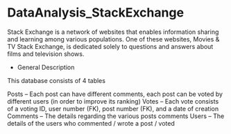 # DataAnalysis_StackExchange

Stack Exchange is a network of websites that enables information sharing and learning among various populations.
One of these websites, Movies & TV Stack Exchange, is dedicated solely to questions and answers about films and television shows. 



- General Description


This database consists of 4 tables

Posts – Each post can have different comments, each post can be voted by different users (in order to improve its ranking)
Votes – Each vote consists of a voting ID, user number (FK), post number (FK), and a date of creation
Comments – The details regarding the various posts comments
Users – The details of the users who commented / wrote a post / voted
